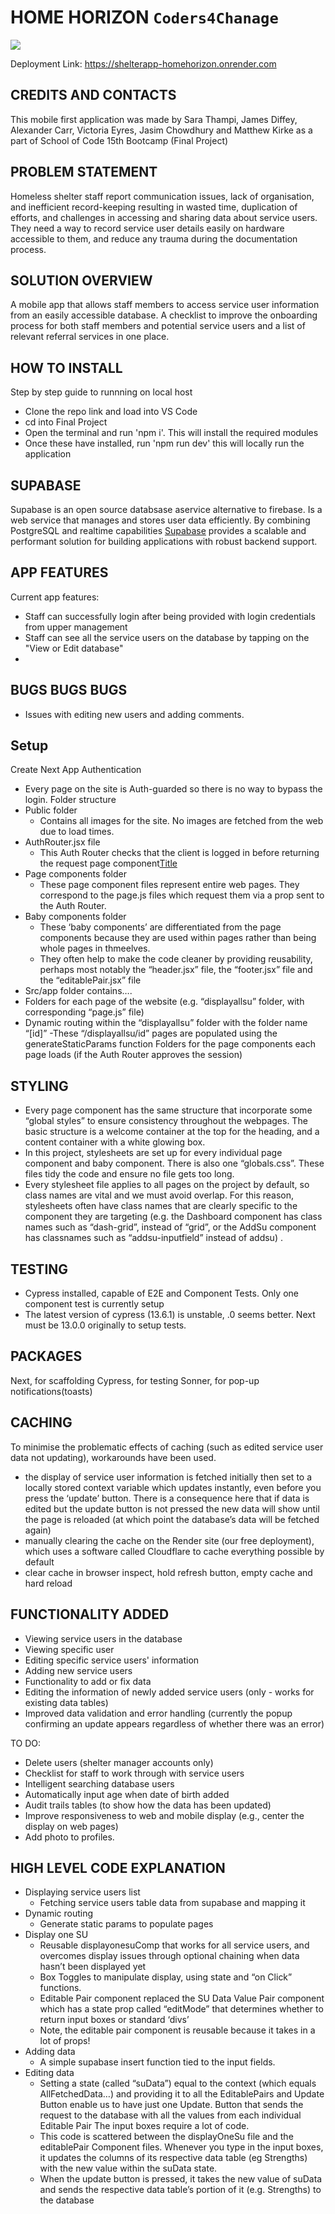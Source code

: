 # HOME HORIZON `Coders4Chanage`
![](image-1.png)


Deployment Link: https://shelterapp-homehorizon.onrender.com

## CREDITS AND CONTACTS
This mobile first application was made by Sara Thampi, James Diffey, Alexander Carr, Victoria Eyres, Jasim Chowdhury and Matthew Kirke as a part of School of Code 15th Bootcamp (Final Project)

## PROBLEM STATEMENT
Homeless shelter staff report communication issues, lack of organisation, and inefficient record-keeping resulting in wasted time, duplication of efforts, and challenges in accessing and sharing data about service users. They need a way to record service user details easily on hardware  accessible to them, and reduce any trauma during the documentation process.

## SOLUTION OVERVIEW
A mobile app that allows staff members to access service user information from an easily accessible database. A checklist to improve the onboarding process for both staff members and potential service users and a list of relevant  referral services in one place.

## HOW TO INSTALL 
Step by step guide to runnning on local host
- Clone the repo link and load into VS Code 
- cd into Final Project 
- Open the terminal and run 'npm i'. This will install the required modules
- Once these have installed, run 'npm run dev' this will locally run the application

## SUPABASE 
Supabase is an open source databsase aservice alternative to firebase. Is a web service that manages and stores user data efficiently. By combining PostgreSQL and realtime capabilities [Supabase](https://supabase.io/) provides a scalable and performant solution for building applications with robust backend support.

## APP FEATURES
Current app features:
- Staff can successfully login after being provided with login credentials from upper management
- Staff can see all the service users on the database by tapping on the "View or Edit database"
- 
## BUGS BUGS BUGS
- Issues with editing new users and adding comments.



## Setup

Create Next App
Authentication
- Every page on the site is Auth-guarded so there is no way to bypass the login.
Folder structure
- Public folder
  - Contains all images for the site. No images are fetched from the web due to load times.
- AuthRouter.jsx file
  - This Auth Router checks that the client is logged in before returning the request page component[Title](https://ca.slack-edge.com/T6L933W4X-U05NQKY5NP5-g406ffaf1f78-512)
- Page components folder
  - These page component files represent entire web pages. They correspond to the page.js files which request them via a prop sent to the Auth Router. 
- Baby components folder
  - These ‘baby components’ are differentiated from the page components because they are used within pages rather than being whole pages in thmeelves.
  - They often help to make the code cleaner by providing reusability, perhaps most notably the “header.jsx” file, the “footer.jsx” file and the “editablePair.jsx” file
 - Src/app folder contains….
  -  Folders for each page of the website (e.g. “displayallsu” folder, with corresponding “page.js” file)
  - Dynamic routing within the “displayallsu” folder with the folder name “[id]”
  -These “/displayallsu/id” pages are populated using the generateStaticParams function
Folders for the page components each page loads (if the Auth Router approves the session)

## STYLING
- Every page component has the same structure that incorporate some “global styles” to ensure consistency throughout the webpages. The basic structure is a welcome container at the top for the heading, and a content container with a white glowing box.
- In this project, stylesheets are set up for every individual page component and baby component. There is also one “globals.css”. These files tidy the code and ensure no file gets too long.
- Every stylesheet file applies to all pages on the project by default, so class names are vital and we must avoid overlap. For this reason, stylesheets often have class names that are clearly specific to the component they are targeting (e.g. the Dashboard component has class names such as “dash-grid”, instead of “grid”, or the AddSu component has classnames such as “addsu-inputfield” instead of addsu) .



## TESTING
- Cypress installed, capable of E2E and Component Tests.
Only one component test is currently setup
- The latest version of cypress (13.6.1) is unstable, .0 seems better. Next must be 13.0.0 originally to setup tests.


## PACKAGES
Next, for scaffolding
Cypress, for testing
Sonner, for pop-up notifications(toasts)

## CACHING
To minimise the problematic effects of caching (such as edited service user data not updating), workarounds have been used.
-  the display of service user information is fetched initially then set to a locally stored context variable which updates instantly, even before you press the ‘update’ button. There is a consequence here that if data is edited but the update button is not pressed the new data will show until the page is reloaded (at which point the database’s data will be fetched again)
-  manually clearing the cache on the Render site (our free deployment), which uses a software called Cloudflare to cache everything possible by default 
-  clear cache in browser inspect, hold refresh button, empty cache and hard reload

## FUNCTIONALITY ADDED
- Viewing service users in the database
- Viewing specific user
- Editing specific service users' information
- Adding new service users
- Functionality to add or fix data
- Editing the information of newly added service users (only - works for existing data tables)
- Improved data validation and error handling (currently the popup confirming an update appears regardless of whether there was an error)

TO DO: 
- Delete users (shelter manager accounts only)
- Checklist for staff to work through with service users
- Intelligent searching database users
- Automatically input age when date of birth added
- Audit trails tables (to show how the data has been updated)
- Improve responsiveness to web and mobile display (e.g., center the display on web pages)
- Add photo to profiles.

## HIGH LEVEL CODE EXPLANATION
- Displaying service users list
  - Fetching service users table data from supabase and mapping it
- Dynamic routing
  - Generate static params to populate pages
- Display one SU
  - Reusable displayonesuComp that works for all service users, and overcomes display issues through optional chaining when data hasn’t been displayed yet
  - Box Toggles to manipulate display, using state and “on Click” functions.
  - Editable Pair component replaced the SU Data Value Pair component which has a state prop called “editMode” that determines whether to return input boxes or standard ‘divs’
  - Note, the editable pair component is reusable because it takes in a lot of props! 
- Adding data
  - A simple supabase insert function tied to the input fields. 
- Editing data
  - Setting a state (called “suData”) equal to the context (which equals AllFetchedData…) and providing it to all the EditablePairs and Update Button enable us to have just one Update. Button that sends the request to the database with all the values from each individual Editable Pair
The input boxes require a lot of code.
  - This code is scattered between the displayOneSu file and the editablePair Component files.
Whenever you type in the input boxes, it updates the columns of its respective data table (eg Strengths) with the new value within the suData state.
  - When the update button is pressed, it takes the new value of suData and sends the respective data table’s portion of it (e.g. Strengths) to the database


